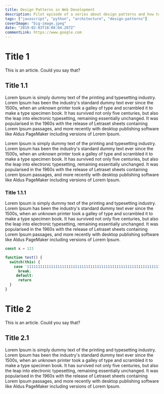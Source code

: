 ```yaml
---
title: Design Patterns in Web Development
description: Pilot episode of a series about design patterns and how to use them
tags: ["javascript", "python", "architecture", "design-patterns"]
coverImage: "big-image.jpeg"
date: "2019-02-03T18:08:04.207Z"
commentLink: https://www.google.com
---
```


# Title 1
This is an article. Could you say that?

## Title 1.1

Lorem Ipsum is simply dummy text of the printing and typesetting industry. 
Lorem Ipsum has been the industry's standard dummy text ever since the 
1500s, when an unknown printer took a galley of type and scrambled it to 
make a type specimen book. It has survived not only five centuries, but 
also the leap into electronic typesetting, remaining essentially unchanged. 
It was popularised in the 1960s with the release of Letraset sheets 
containing Lorem Ipsum passages, and more recently with desktop 
publishing software like Aldus PageMaker including versions of 
Lorem Ipsum.

Lorem Ipsum is simply dummy text of the printing and typesetting industry. 
Lorem Ipsum has been the industry's standard dummy text ever since the 
1500s, when an unknown printer took a galley of type and scrambled it to 
make a type specimen book. It has survived not only five centuries, but 
also the leap into electronic typesetting, remaining essentially unchanged. 
It was popularised in the 1960s with the release of Letraset sheets 
containing Lorem Ipsum passages, and more recently with desktop 
publishing software like Aldus PageMaker including versions of 
Lorem Ipsum.

### Title 1.1.1

Lorem Ipsum is simply dummy text of the printing and typesetting industry. 
Lorem Ipsum has been the industry's standard dummy text ever since the 
1500s, when an unknown printer took a galley of type and scrambled it to 
make a type specimen book. It has survived not only five centuries, but 
also the leap into electronic typesetting, remaining essentially unchanged. 
It was popularised in the 1960s with the release of Letraset sheets 
containing Lorem Ipsum passages, and more recently with desktop 
publishing software like Aldus PageMaker including versions of 
Lorem Ipsum.

```javascript
const x = 123

function test() {
  switch(this) {
    case '11111111111111111111111111111111111111111111111111111111111111111111111111':
      break;
     default:
      return
  }
}
```

# Title 2
This is an article. Could you say that?

## Title 2.1

Lorem Ipsum is simply dummy text of the printing and typesetting industry. 
Lorem Ipsum has been the industry's standard dummy text ever since the 
1500s, when an unknown printer took a galley of type and scrambled it to 
make a type specimen book. It has survived not only five centuries, but 
also the leap into electronic typesetting, remaining essentially unchanged. 
It was popularised in the 1960s with the release of Letraset sheets 
containing Lorem Ipsum passages, and more recently with desktop 
publishing software like Aldus PageMaker including versions of 
Lorem Ipsum.

